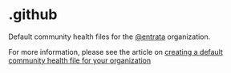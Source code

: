 # .github

Default community health files for the [@entrata](https://github.com/entrata)
organization.

For more information, please see the article on [creating a default community health file for your organization](https://help.github.com/en/articles/creating-a-default-community-health-file-for-your-organization)
